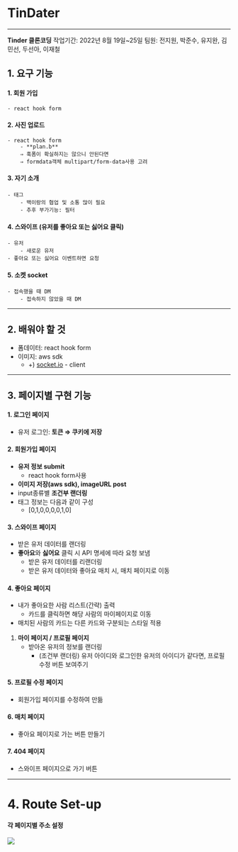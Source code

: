# TinDater
---
**Tinder 클론코딩**
작업기간: 2022년 8월 19일~25일
팀원: 전지원, 박준수, 유지완, 김민선, 두선아, 이재철

## 1. 요구 기능

#### 1. 회원 가입
    - react hook form
#### 2. **사진 업로드**
    - react hook form
        - **plan.b** 
        ⇒ 훅폼이 확실하지는 않으니 안된다면 
        ⇒ formdata객체 multipart/form-data사용 고려
#### 3. 자기 소개
    - 태그
        - 백이랑의 협업 및 소통 많이 필요
        - 추후 부가기능: 필터
#### 4. **스와이프** (유저를 좋아요 또는 싫어요 클릭)
    - 유저
        - 새로운 유저
    - 좋아요 또는 싫어요 이벤트하면 요청
#### 5. **소켓 socket**
    - 접속했을 때 DM
        - 접속하지 않았을 때 DM
---
## 2. 배워야 할 것

- 폼데이터: react hook form
- 이미지: aws sdk
    - +) [socket.io](http://socket.io)  -  client
---
## 3. 페이지별 구현 기능

#### 1. 로그인 페이지

- 유저 로그인: **토큰 ⇒ 쿠키에 저장**

#### 2. 회원가입 페이지

- **유저 정보 submit**
    - react hook form사용
- **이미지 저장(aws sdk), imageURL post**
- input종류별 **조건부 랜더링**
- 태그 정보는 다음과 같이 구성
    - [0,1,0,0,0,0,1,0]

#### 3. **스와이프 페이지**

- 받은 유저 데이터를 랜더링
- **좋아요**와 **싫어요** 클릭 시 API 명세에 따라 요청 보냄
    - 받은 유저 데이터를 리랜더링
    - 받은 유저 데이터와 좋아요 매치 시, 매치 페이지로 이동

#### 4. 좋아요 페이지

- 내가 좋아요한 사람 리스트(간략) 출력
    - 카드를 클릭하면 해당 사람의 마이페이지로 이동
- 매치된 사람의 카드는 다른 카드와 구분되는 스타일 적용
1. **마이 페이지 / 프로필 페이지**
    - 받아온 유저의 정보를 랜더링
        - (조건부 랜더링)
        유저 아이디와 로그인한 유저의 아이디가 같다면,
        프로필 수정 버튼 보여주기

#### 5. 프로필 수정 페이지

- 회원가입 페이지를 수정하여 만듦

#### 6. 매치 페이지

- 좋아요 페이지로 가는 버튼 만들기

#### 7. 404 페이지

- 스와이프 페이지으로 가기 버튼

---
# 4. Route Set-up

#### 각 페이지별 주소 설정
![](https://velog.velcdn.com/images/dusunax/post/9ccbb6c9-9971-4106-8795-60c69b04fc22/image.png)

